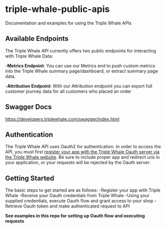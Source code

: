 # triple-whale-public-apis
Documentation and examples for using the Triple Whale APIs

## Available Endpoints
The Triple Whale API currently offers two public endpoints for interacting with Triple Whale Data:

-**Metrics Endpoint**: You can use our Metrics end to push custom metrics into the Triple Whale summary page/dashboard, or extract summary page data.

-**Attribution Endpoint**: With our Attribution endpoint you can export full customer journey data for all customers who placed an order

## Swagger Docs 
https://developers.triplewhale.com/swagger/index.html

## Authentication
The Triple Whale API uses Oauth2 for authentication. In order to access the API, you must first [register your app with the Triple Whale Oauth server via the Triple Whale website](https://developers.triplewhale.com/register-new-app). Be sure to include proper app and redirect uris in your application, or your requests will be rejected by the Oauth server.

## Getting Started
The basic steps to get started are as follows:
-Register your app with Triple Whale
-Receive your Oauth credentials from Triple Whale
-Using your supplied credentials, execute Oauth flow and grant access to your shop
-Retrieve Oauth token and make authenticated request to API

**See examples in this repo for setting up Oauth flow and executing requests**
